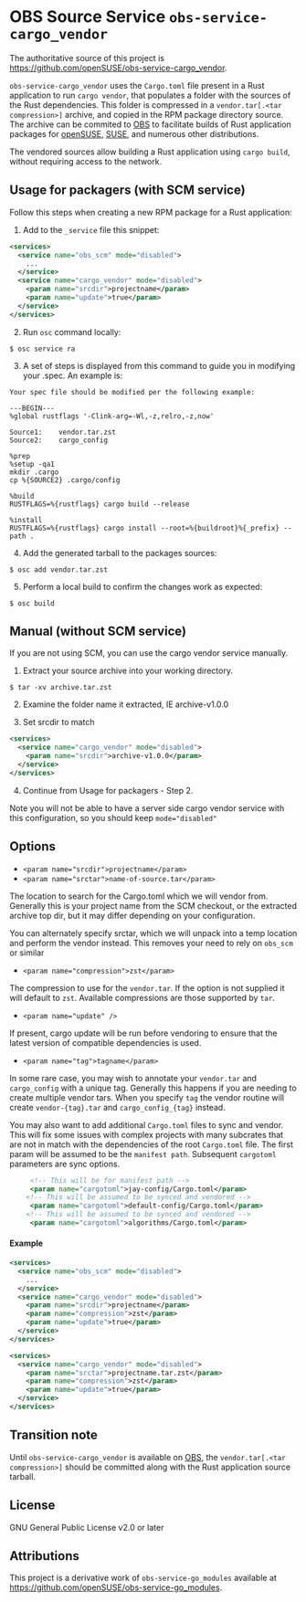 # OBS Source Service `obs-service-cargo_vendor`

<!--
This is the Git repository for [`devel:languages:rust/obs-service-cargo_vendor`](https://build.opensuse.org/package/show/devel:languages:rust/obs-service-cargo_vendor),
an [Open Build Service (OBS)](https://build.opensuse.org) [Source Service](https://openbuildservice.org/help/manuals/obs-user-guide/cha.obs.source_service.html)
to locally vendor Rust crates and dependencies.
-->

The authoritative source of this project is https://github.com/openSUSE/obs-service-cargo_vendor.

`obs-service-cargo_vendor` uses the `Cargo.toml` file present in a Rust application
to run `cargo vendor`, that populates a folder with the sources of the Rust dependencies.
This folder is compressed in a `vendor.tar[.<tar compression>]` archive,
and copied in the RPM package directory source.
The archive can be commited to [OBS](https://build.opensuse.org) to facilitate builds
of Rust application packages for [openSUSE](https://www.opensuse.org),
[SUSE](https://www.suse.com), and numerous other distributions.

The vendored sources allow building a Rust application using `cargo build`, without requiring
access to the network.

## Usage for packagers (with SCM service)

Follow this steps when creating a new RPM package for a Rust application:

1. Add to the `_service` file this snippet:

```xml
<services>
  <service name="obs_scm" mode="disabled">
    ...
  </service>
  <service name="cargo_vendor" mode="disabled">
    <param name="srcdir">projectname</param>
    <param name="update">true</param>
  </service>
</services>
```

2. Run `osc` command locally:

```
$ osc service ra
```

3. A set of steps is displayed from this command to guide you in modifying your .spec. An example is:

```
Your spec file should be modified per the following example:

---BEGIN---
%global rustflags '-Clink-arg=-Wl,-z,relro,-z,now'

Source1:    vendor.tar.zst
Source2:    cargo_config

%prep
%setup -qa1
mkdir .cargo
cp %{SOURCE2} .cargo/config

%build
RUSTFLAGS=%{rustflags} cargo build --release

%install
RUSTFLAGS=%{rustflags} cargo install --root=%{buildroot}%{_prefix} --path .
```

4. Add the generated tarball to the packages sources:

```
$ osc add vendor.tar.zst
```

5. Perform a local build to confirm the changes work as expected:

```
$ osc build
```

## Manual (without SCM service)

If you are not using SCM, you can use the cargo vendor service manually.

1. Extract your source archive into your working directory.

```
$ tar -xv archive.tar.zst
```

2. Examine the folder name it extracted, IE archive-v1.0.0

3. Set srcdir to match

```xml
<services>
  <service name="cargo_vendor" mode="disabled">
    <param name="srcdir">archive-v1.0.0</param>
  </service>
</services>
```

4. Continue from Usage for packagers - Step 2.

Note you will not be able to have a server side cargo vendor service with this configuration, so
you should keep `mode="disabled"`

## Options

- `<param name="srcdir">projectname</param>`
- `<param name="srctar">name-of-source.tar</param>`

The location to search for the Cargo.toml which we will vendor from. Generally this is your project
name from the SCM checkout, or the extracted archive top dir, but it may differ depending on your
configuration.

You can alternately specify srctar, which we will unpack into a temp location and perform the vendor
instead. This removes your need to rely on `obs_scm` or similar

- `<param name="compression">zst</param>`

The compression to use for the `vendor.tar`. If the option is not supplied it will default to `zst`.
Available compressions are those supported by `tar`.

- `<param name="update" />`

If present, cargo update will be run before vendoring to ensure that the latest version of compatible
dependencies is used.

- `<param name="tag">tagname</param>`

In some rare case, you may wish to annotate your `vendor.tar` and `cargo_config` with a unique
tag. Generally this happens if you are needing to create multiple vendor tars. When you specify
`tag` the vendor routine will create `vendor-{tag}.tar` and `cargo_config_{tag}` instead.

You may also want to add additional `Cargo.toml` files to sync and vendor. This will fix some issues
with complex projects with many subcrates that are not in match with the dependencies of the
root `Cargo.toml` file. The first param will be assumed to be the `manifest path`. Subsequent
`cargotoml` parameters are sync options.

```xml
     <!-- This will be for manifest path -->
     <param name="cargotoml">jay-config/Cargo.toml</param>
    <!-- This will be assumed to be synced and vendored -->
     <param name="cargotoml">default-config/Cargo.toml</param>
    <!-- This will be assumed to be synced and vendored -->
     <param name="cargotoml">algorithms/Cargo.toml</param>
```

#### Example

```xml
<services>
  <service name="obs_scm" mode="disabled">
    ...
  </service>
  <service name="cargo_vendor" mode="disabled">
    <param name="srcdir">projectname</param>
    <param name="compression">zst</param>
    <param name="update">true</param>
  </service>
</services>
```

```xml
<services>
  <service name="cargo_vendor" mode="disabled">
    <param name="srctar">projectname.tar.zst</param>
    <param name="compression">zst</param>
    <param name="update">true</param>
  </service>
</services>
```

## Transition note

Until `obs-service-cargo_vendor` is available on [OBS](https://build.opensuse.org),
the `vendor.tar[.<tar compression>]` should be committed along with the Rust application
source tarball.

## License

GNU General Public License v2.0 or later

## Attributions

This project is a derivative work of `obs-service-go_modules` available at
https://github.com/openSUSE/obs-service-go_modules.
